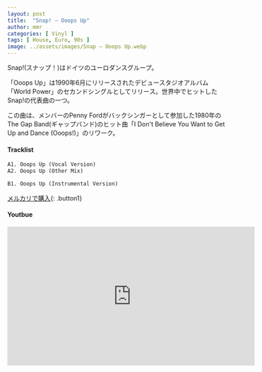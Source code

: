 ```yaml
---
layout: post
title:  "Snap! – Ooops Up"
author: mmr
categories: [ Vinyl ]
tags: [ House, Euro, 90s ]
image: ../assets/images/Snap – Ooops Up.webp
---
```


Snap!(スナップ！)はドイツのユーロダンスグループ。

「Ooops Up」は1990年6月にリリースされたデビュースタジオアルバム「World Power」のセカンドシングルとしてリリース。世界中でヒットしたSnap!の代表曲の一つ。

この曲は、メンバーのPenny Fordがバックシンガーとして参加した1980年のThe Gap Band(ギャップバンド)のヒット曲「I Don't Believe You Want to Get Up and Dance (Ooops!)」のリワーク。


#### Tracklist
```md
A1. Ooops Up (Vocal Version)
A2. Ooops Up (Other Mix)

B1. Ooops Up (Instrumental Version)
```

[メルカリで購入](https://jp.mercari.com/item/m20020494045?afid=6142608987){: .button1}

#### Youtbue
<iframe width="560" height="315" src="https://www.youtube.com/embed/H5mA76rzvyA?si=GaOzSo7d894dmsba" title="YouTube video player" frameborder="0" allow="accelerometer; autoplay; clipboard-write; encrypted-media; gyroscope; picture-in-picture; web-share" referrerpolicy="strict-origin-when-cross-origin" allowfullscreen></iframe>